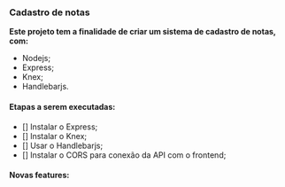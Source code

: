 ### Cadastro de notas

**Este projeto tem a finalidade de criar um sistema de cadastro de notas, com:**

- Nodejs;
- Express;
- Knex;
- Handlebarjs.

#### Etapas a serem executadas:

- [] Instalar o Express;
- [] Instalar o Knex;
- [] Usar o Handlebarjs;
- [] Instalar o CORS para conexão da API com o frontend;

#### Novas features:
